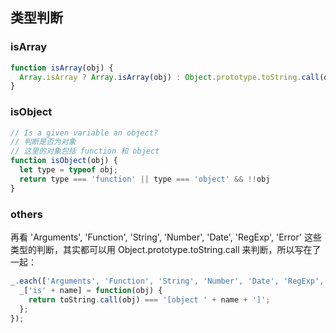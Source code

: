 ## 类型判断

### isArray

```js
function isArray(obj) {
  Array.isArray ? Array.isArray(obj) : Object.prototype.toString.call(obj) === '[object Array]'
}
```

### isObject

```js
// Is a given variable an object?
// 判断是否为对象
// 这里的对象包括 function 和 object
function isObject(obj) {
  let type = typeof obj;
  return type === 'function' || type === 'object' && !!obj
}
```

### others

再看 'Arguments', 'Function', 'String', 'Number', 'Date', 'RegExp', 'Error' 这些类型的判断，其实都可以用 Object.prototype.toString.call 来判断，所以写在了一起：

```js
_.each(['Arguments', 'Function', 'String', 'Number', 'Date', 'RegExp', 'Error'], function(name) {
  _['is' + name] = function(obj) {
    return toString.call(obj) === '[object ' + name + ']';
  };
});
```

